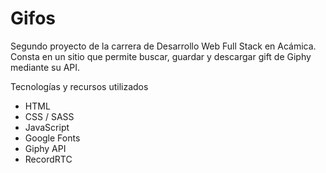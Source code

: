# Gifos

Segundo proyecto de la carrera de Desarrollo Web Full Stack en Acámica.
Consta en un sitio que permite buscar, guardar y descargar gift de Giphy mediante su API.

Tecnologías y recursos utilizados 

* HTML
* CSS / SASS
* JavaScript
* Google Fonts
* Giphy API
* RecordRTC

